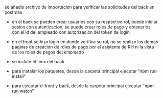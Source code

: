 se añadio archivo de importacion para verificar las solicitudes del back en postman

- en el back se pueden crear usuarios con su respectivo rol, puede iniciar sesion con autenticacion, se puede crear roles de pago y obtenerlos con el id del empleado con autorizacion del token de login

- en el front se hizo login en donde verifica su rol, no se realizo los demas paginas de 
creacion de roles de pago por el asistente de RH ni la vista de los roles de pagos del 
empleado

- se inclute el .env del back

- para instalar los paquetes, desde la carpeta principal ejecutar "npm run install"
- para ejecutar el front y back, desde la carpeta principal ejecutar "npm run watch"


